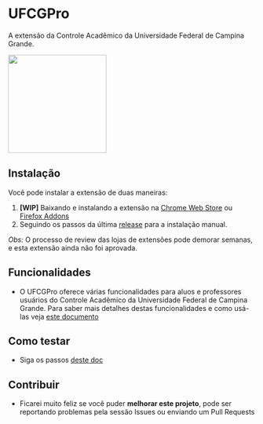 # UFCGPro

A extensão da Controle Acadêmico da Universidade Federal de Campina Grande.

<img src="https://raw.githubusercontent.com/luciannojunior/ufcg-pro/master/media/logo.png?s=10" width="200" />

## Instalação

Você pode instalar a extensão de duas maneiras:

1. **[WIP]** Baixando e instalando a extensão na [Chrome Web Store]() ou [Firefox Addons](#) 
2. Seguindo os passos da última [release](https://github.com/luciannojunior/ufcg-pro/releases) para a instalação manual.

_Obs:_ O processo de review das lojas de extensões pode demorar semanas, e esta extensão ainda não foi aprovada.

## Funcionalidades

- O UFCGPro oferece várias funcionalidades para aluos e professores usuários do Controle Acadêmico da Universidade Federal de Campina Grande. Para saber mais detalhes destas funcionalidades e como usá-las veja [este documento](https://gist.github.com/luciannojunior/65d8743fb9a5759de932861a6bb5b781)

## Como testar

- Siga os passos [deste doc](https://gist.github.com/luciannojunior/4fa48f73e9115160b04a8d6290d20639) 

## Contribuir

- Ficarei muito feliz se você puder **melhorar este projeto**, pode ser reportando problemas pela sessão Issues ou enviando um Pull Requests
